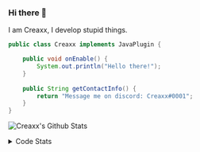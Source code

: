 ### Hi there 👋

I am Creaxx, I develop stupid things. 

```java
public class Creaxx implements JavaPlugin {

    public void onEnable() {
        System.out.println("Hello there!");
    }
    
    public String getContactInfo() {
        return "Message me on discord: Creaxx#0001";
    }
}
```

![Creaxx's Github Stats](https://github-readme-stats.vercel.app/api?username=CreaxxOG&show_icons=true&theme=dark&count_private=true)

<details>
  <summary>Code Stats</summary>

<!--START_SECTION:waka-->
![Code Time](http://img.shields.io/badge/Code%20Time-1%2C167%20hrs%209%20mins-blue)

![Lines of code](https://img.shields.io/badge/From%20Hello%20World%20I%27ve%20Written-549.0%20thousand%20lines%20of%20code-blue)

**🐱 My GitHub Data** 

> 📦 66.3 kB Used in GitHub's Storage 
 > 
> 🏆 1,123 Contributions in the Year 2023
 > 
> 🚫 Not Opted to Hire
 > 
> 📜 4 Public Repositories 
 > 
> 🔑 2 Private Repositories 
 > 
**I'm an Early 🐤** 

```text
🌞 Morning                286 commits         ██░░░░░░░░░░░░░░░░░░░░░░░   07.34 % 
🌆 Daytime                1689 commits        ███████████░░░░░░░░░░░░░░   43.35 % 
🌃 Evening                1866 commits        ████████████░░░░░░░░░░░░░   47.90 % 
🌙 Night                  55 commits          ░░░░░░░░░░░░░░░░░░░░░░░░░   01.41 % 
```
📅 **I'm Most Productive on Saturday** 

```text
Monday                   468 commits         ███░░░░░░░░░░░░░░░░░░░░░░   12.01 % 
Tuesday                  493 commits         ███░░░░░░░░░░░░░░░░░░░░░░   12.65 % 
Wednesday                528 commits         ███░░░░░░░░░░░░░░░░░░░░░░   13.55 % 
Thursday                 625 commits         ████░░░░░░░░░░░░░░░░░░░░░   16.04 % 
Friday                   355 commits         ██░░░░░░░░░░░░░░░░░░░░░░░   09.11 % 
Saturday                 757 commits         █████░░░░░░░░░░░░░░░░░░░░   19.43 % 
Sunday                   670 commits         ████░░░░░░░░░░░░░░░░░░░░░   17.20 % 
```


📊 **This Week I Spent My Time On** 

```text
💬 Programming Languages: 
Java                     2 hrs 37 mins       ███████████████████████░░   92.68 % 
Kotlin                   4 mins              █░░░░░░░░░░░░░░░░░░░░░░░░   02.81 % 
XML                      3 mins              █░░░░░░░░░░░░░░░░░░░░░░░░   02.34 % 
CLASS                    3 mins              █░░░░░░░░░░░░░░░░░░░░░░░░   02.09 % 
textmate                 0 secs              ░░░░░░░░░░░░░░░░░░░░░░░░░   00.08 % 

🔥 Editors: 
IntelliJ                 2 hrs 50 mins       █████████████████████████   100.00 % 
```

**I Mostly Code in Java** 

```text
Java                     56 repos            ████████████████████░░░░░   81.16 % 
Kotlin                   8 repos             ███░░░░░░░░░░░░░░░░░░░░░░   11.59 % 
CSS                      2 repos             █░░░░░░░░░░░░░░░░░░░░░░░░   02.90 % 
TypeScript               2 repos             █░░░░░░░░░░░░░░░░░░░░░░░░   02.90 % 
EJS                      1 repo              ░░░░░░░░░░░░░░░░░░░░░░░░░   01.45 % 
```




 Last Updated on 09/04/2023 12:33:11 UTC
<!--END_SECTION:waka-->
</details>
